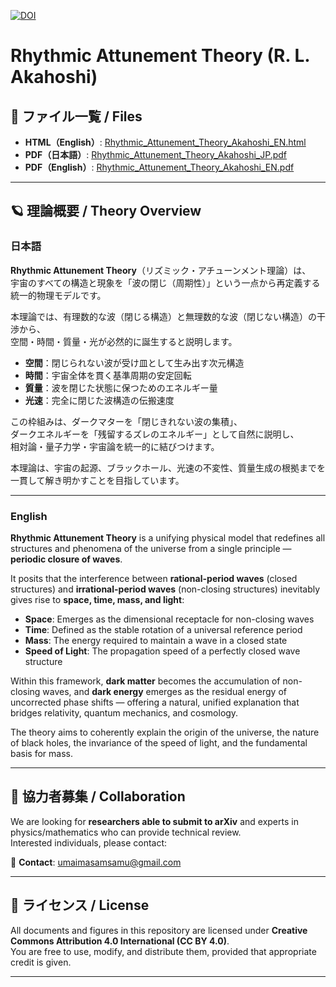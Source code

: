 [![DOI](https://zenodo.org/badge/DOI/10.5281/zenodo.16785216.svg)](https://doi.org/10.5281/zenodo.16785216)
# Rhythmic Attunement Theory (R. L. Akahoshi)

## 📄 ファイル一覧 / Files  
- **HTML（English）**: [Rhythmic_Attunement_Theory_Akahoshi_EN.html](https://ryukulogos.github.io/Rhythmic-Attunement-Theory-universe-/)  
- **PDF（日本語）**: [Rhythmic_Attunement_Theory_Akahoshi_JP.pdf](https://github.com/RyukuLogos/Rhythmic-Attunement-Theory-universe-/blob/main/Rhythmic%20Attunement%20Theoryjp.pdf)  
- **PDF（English）**: [Rhythmic_Attunement_Theory_Akahoshi_EN.pdf](https://github.com/RyukuLogos/Rhythmic-Attunement-Theory-universe-/blob/main/Rhythmic%20Attunement%20Theoryeng.pdf)  

---

## 🪐 理論概要 / Theory Overview

### 日本語
**Rhythmic Attunement Theory**（リズミック・アチューンメント理論）は、  
宇宙のすべての構造と現象を「波の閉じ（周期性）」という一点から再定義する統一的物理モデルです。  

本理論では、有理数的な波（閉じる構造）と無理数的な波（閉じない構造）の干渉から、  
空間・時間・質量・光が必然的に誕生すると説明します。  

- **空間**：閉じられない波が受け皿として生み出す次元構造  
- **時間**：宇宙全体を貫く基準周期の安定回転  
- **質量**：波を閉じた状態に保つためのエネルギー量  
- **光速**：完全に閉じた波構造の伝搬速度  

この枠組みは、ダークマターを「閉じきれない波の集積」、  
ダークエネルギーを「残留するズレのエネルギー」として自然に説明し、  
相対論・量子力学・宇宙論を統一的に結びつけます。  

本理論は、宇宙の起源、ブラックホール、光速の不変性、質量生成の根拠までを一貫して解き明かすことを目指しています。

---

### English
**Rhythmic Attunement Theory** is a unifying physical model that redefines all structures and phenomena of the universe from a single principle — **periodic closure of waves**.  

It posits that the interference between **rational-period waves** (closed structures) and **irrational-period waves** (non-closing structures) inevitably gives rise to **space, time, mass, and light**:

- **Space**: Emerges as the dimensional receptacle for non-closing waves  
- **Time**: Defined as the stable rotation of a universal reference period  
- **Mass**: The energy required to maintain a wave in a closed state  
- **Speed of Light**: The propagation speed of a perfectly closed wave structure  

Within this framework, **dark matter** becomes the accumulation of non-closing waves, and **dark energy** emerges as the residual energy of uncorrected phase shifts — offering a natural, unified explanation that bridges relativity, quantum mechanics, and cosmology.  

The theory aims to coherently explain the origin of the universe, the nature of black holes, the invariance of the speed of light, and the fundamental basis for mass.

---

## 📢 協力者募集 / Collaboration
We are looking for **researchers able to submit to arXiv** and experts in physics/mathematics who can provide technical review.  
Interested individuals, please contact:

📩 **Contact**: umaimasamsamu@gmail.com

---

## 📜 ライセンス / License
All documents and figures in this repository are licensed under **Creative Commons Attribution 4.0 International (CC BY 4.0)**.  
You are free to use, modify, and distribute them, provided that appropriate credit is given.

---
